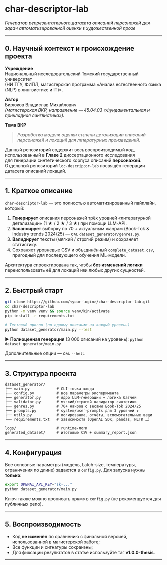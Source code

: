 # char-descriptor-lab  
*Генератор репрезентативного датасета описаний персонажей для задач
автоматизированной оценки в художественной прозе*  

---

## 0. Научный контекст и происхождение проекта

**Учреждение**  
Национальный исследовательский Томский государственный университет  
(НИ ТГУ, ФИПЛ, магистерская программа «Анализ естественного языка (NLP) в лингвистике и IT)».

**Автор**  
Бирюков Владислав Михайлович  
*(магистерская ВКР, направление — 45.04.03 «Фундаментальная и прикладная
лингвистика»).*

**Тема ВКР**  
> *Разработка модели оценки степени детализации описаний персонажей и
> локаций для литературных произведений.*

Данный репозиторий содержит весь воспроизводимый код,
использованный в **Главе 2** диссертационного исследования  
для генерации синтетического корпуса описаний **персонажей**.  
Отдельный репозиторий `loc-descriptor-lab` посвящён генерации датасета
описаний локаций.

---

## 1. Краткое описание

`char-descriptor-lab` — это полностью автоматизированный пайплайн,
который:

1. **Генерирует** описания персонажей трёх уровней «литературной
   детализации» (1 ★ / 2 ★ / 3 ★) при помощи LLM-API.
2. **Балансирует** выборку по 70 + актуальным жанрам (Book-Tok &
   industry trends 2024/25) ― см. `dataset_generator/genres.py`.
3. **Валидирует** тексты (мягкий / строгий режим) и сохраняет
   статистику.
4. Сохраняет уровневые CSV и объединённый
   `complete_dataset.csv`, пригодный для последующего обучения ML-модели.

Архитектура спроектирована так, чтобы **без изменений логики**
переиспользовать её для локаций или любых других сущностей.

---

## 2. Быстрый старт

```bash
git clone https://github.com/<your-login>/char-descriptor-lab.git
cd char-descriptor-lab
python -m venv venv && source venv/bin/activate
pip install -r requirements.txt

# Тестовый прогон (по одному описанию на каждый уровень)
python dataset_generator/main.py --test
````

▶️ **Полноценная генерация** (3 000 описаний на уровень):
`python dataset_generator/main.py`

Дополнительные опции — см. `--help`.

---

## 3. Структура проекта

```
dataset_generator/
├── main.py            # CLI-точка входа
├── config.py          # все параметры эксперимента
├── generator.py       # ядро LLM-генерации + логика батчей
├── validator.py       # мягкий/строгий валидатор синтетики
├── genres.py          # 70+ жанров с весами Book-Tok 2024/25
├── prompts.py         # system/user-prompts для 3 уровней ★
├── utils.py           # логирование, отчёты, вспомогательные вещи
└── requirements.txt   # зависимости (OpenAI SDK, pandas, NLTK …)

logs/                  # runtime-логи
generated_dataset/     # итоговые CSV + summary_report.json
```

---

## 4. Конфигурация

Все основные параметры (модель, batch-size, температуры, ограничения по
длине) задаются в `config.py`.
Для запуска нужны **только**:

```bash
export OPENAI_API_KEY="sk-..."
python dataset_generator/main.py
```

Ключ также можно прописать прямо в `config.py` (не рекомендуется для
публичных репо).

---

## 5. Воспроизводимость

* Код **не изменён** по сравнению с финальной версией,
  использованной в магистерской работе;
* Все функции и сигнатуры сохранены;
* Для фиксации результатов в статье используйте тэг
  **v1.0.0-thesis**.

---

